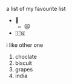a list of my favourite list
- 🌴
  - 😻
- 🇮🇳

i like other one
1. choclate
2. biscuit
3. grapes
4. india
